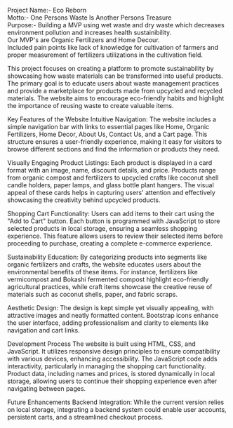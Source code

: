    Project Name:- Eco Reborn
   <br>
   Motto:- One Persons Waste Is Another Persons Treasure
   <br>
   Purpose:- Building a MVP using wet waste and dry waste which decreases environment pollution and increases health sustainibility.
              <br>
              Our MVP's are Organic Fertilizers and Home Decour.
              <br>
              Included pain points like lack of knowledge for cultivation of farmers and proper measurement of fertilizers utilizations in the cultivation field.

This project focuses on creating a platform to promote sustainability by showcasing how waste materials can be transformed into useful products. The primary goal is to educate users about waste management practices and provide a marketplace for products made from upcycled and recycled materials. The website aims to encourage eco-friendly habits and highlight the importance of reusing waste to create valuable items.

Key Features of the Website
Intuitive Navigation: The website includes a simple navigation bar with links to essential pages like Home, Organic Fertilizers, Home Decor, About Us, Contact Us, and a Cart page. This structure ensures a user-friendly experience, making it easy for visitors to browse different sections and find the information or products they need.

Visually Engaging Product Listings:
Each product is displayed in a card format with an image, name, discount details, and price. Products range from organic compost and fertilizers to upcycled crafts like coconut shell candle holders, paper lamps, and glass bottle plant hangers. The visual appeal of these cards helps in capturing users' attention and effectively showcasing the creativity behind upcycled products.

Shopping Cart Functionality: Users can add items to their cart using the "Add to Cart" button. Each button is programmed with JavaScript to store selected products in local storage, ensuring a seamless shopping experience. This feature allows users to review their selected items before proceeding to purchase, creating a complete e-commerce experience.

Sustainability Education: By categorizing products into segments like organic fertilizers and crafts, the website educates users about the environmental benefits of these items. For instance, fertilizers like vermicompost and Bokashi fermented compost highlight eco-friendly agricultural practices, while craft items showcase the creative reuse of materials such as coconut shells, paper, and fabric scraps.

Aesthetic Design: 
The design is kept simple yet visually appealing, with attractive images and neatly formatted content. Bootstrap icons enhance the user interface, adding professionalism and clarity to elements like navigation and cart links.

Development Process
The website is built using HTML, CSS, and JavaScript. It utilizes responsive design principles to ensure compatibility with various devices, enhancing accessibility. The JavaScript code adds interactivity, particularly in managing the shopping cart functionality. Product data, including names and prices, is stored dynamically in local storage, allowing users to continue their shopping experience even after navigating between pages.

Future Enhancements
Backend Integration: While the current version relies on local storage, integrating a backend system could enable user accounts, persistent carts, and a streamlined checkout process.

